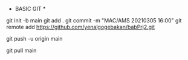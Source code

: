 * BASIC GIT *

git init -b main
git add .
git commit -m "MAC/AMS 20210305 16:00"
git remote add https://github.com/yenalgogebakan/babPrj2.git

git push -u origin main

git pull main
